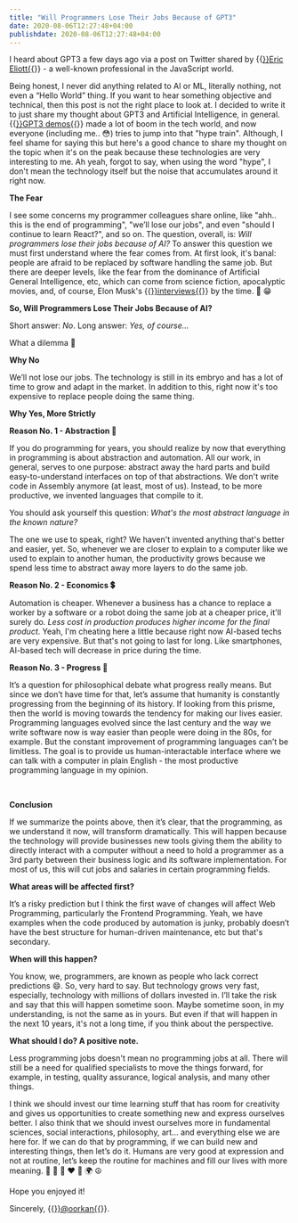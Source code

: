 ```yaml
---
title: "Will Programmers Lose Their Jobs Because of GPT3"
date: 2020-08-06T12:27:48+04:00
publishdate: 2020-08-06T12:27:48+04:00
---
```


I heard about GPT3 a few days ago via а post on Twitter shared by {{<a href="https://twitter.com/_ericelliott" target="_blank" rel="noopener noreferrer">}}Eric Eliott{{</a>}} - a well-known professional in the JavaScript world.

Being honest, I never did anything related to AI or ML, literally nothing, not even a “Hello World” thing. If you want to hear something objective and technical, then this post is not the right place to look at. I decided to write it to just share my thought about GPT3 and Artificial Intelligence, in general. {{<a href="https://youtu.be/8psgEDhT1MM?t=74" target="_blank" rel="noopener noreferrer">}}GPT3 demos{{</a>}} made a lot of boom in the tech world, and now everyone (including me.. 😳) tries to jump into that "hype train".&nbsp;Although, I feel shame for saying this but here's a good chance to share my thought on the topic when it's on the peak because these technologies are very interesting to me. Ah yeah, forgot to say, when using the word "hype", I don't mean the technology itself but the noise that accumulates around it right now.

**The Fear**

I see some concerns my programmer colleagues share online, like "ahh.. this is the end of programming", "we’ll lose our jobs", and even "should I continue to learn React?", and so on. The question, overall, is: *Will programmers lose their jobs because of AI?* To answer this question we must first understand where the fear comes from. At first look, it's banal: people are afraid to be replaced by software handling the same job. But there are deeper levels, like the fear from the dominance of Artificial General Intelligence, etc, which can come from science fiction, apocalyptic movies, and, of course, Elon Musk's {{<a href="https://youtu.be/US95slMMQis?t=100" target="_blank" rel="noopener noreferrer">}}interviews{{</a>}} by the time. 🤫 😁

**So, Will Programmers Lose Their Jobs Because of AI?**

Short answer: *No*. Long answer: *Yes, of course...*

What a dilemma 🤔

**Why No**

We’ll not lose our jobs. The technology is still in its embryo and has a lot of time to grow and adapt in the market. In addition to this, right now it's too expensive to replace people doing the same thing.

**Why Yes, More Strictly**

**Reason No. 1 - Abstraction 🧵**

If you do programming for years, you should realize by now that everything in programming is about abstraction and automation. All our work, in general, serves to one purpose: abstract away the hard parts and build easy-to-understand interfaces on top of that abstractions. We don't write code in Assembly anymore (at least, most of us). Instead, to be more productive, we invented languages that compile to it.

You should ask yourself this question: *What's the most abstract language in the known nature?* 

The one we use to speak, right? We haven't invented anything that's better and easier, yet. So, whenever we are closer to explain to a computer like we used to explain to another human, the productivity grows because we spend less time to abstract away more layers to do the same job.

**Reason No. 2 - Economics 💲**

Automation is cheaper. Whenever a business has a chance to replace a worker by a software or a robot doing the same job at a cheaper price, it'll surely do. *Less cost in production produces higher income for the final product*. Yeah, I'm cheating here a little because right now AI-based techs are very expensive. But that's not going to last for long. Like smartphones, AI-based tech will decrease in price during the time.

**Reason No. 3 - Progress 🚀**

It’s a question for philosophical debate what progress really means. But since we don’t have time for that, let’s assume that humanity is constantly progressing from the beginning of its history. If looking from this prisme, then the world is moving towards the tendency for making our lives easier. Programming languages evolved since the last century and the way we write software now is way easier than people were doing in the 80s, for example. But the constant improvement of programming languages can’t be limitless. The goal is to provide us human-interactable interface where we can talk with a computer in plain English - the most productive programming language in my opinion.

&nbsp;

**Conclusion**

If we summarize the points above, then it’s clear, that the programming, as we understand it now, will transform dramatically. This will happen because the technology will provide businesses new tools giving them the ability to directly interact with a computer without a need to hold a programmer as a 3rd party between their business logic and its software implementation. For most of us, this will cut jobs and salaries in certain programming fields.

**What areas will be affected first?**

It’s a risky prediction but I think the first wave of changes will affect Web Programming, particularly the Frontend Programming. Yeah, we have examples when the code produced by automation is junky, probably doesn’t have the best structure for human-driven maintenance, etc but that's secondary. 

**When will this happen?**

You know, we, programmers, are known as people who lack correct predictions 😄. So, very hard to say. But technology grows very fast, especially, technology with millions of dollars invested in. I’ll take the risk and say that this will happen sometime soon. Maybe sometime soon, in my understanding, is not the same as in yours. But even if that will happen in the next 10 years, it's not a long time, if you think about the perspective.

**What should I do? A positive note.**

Less programming jobs doesn't mean no programming jobs at all. There will still be a need for qualified specialists to move the things forward, for example, in testing, quality assurance, logical analysis, and many other things.

I think we should invest our time learning stuff that has room for creativity and gives us opportunities to create something new and express ourselves better. I also think that we should invest ourselves more in fundamental sciences, social interactions, philosophy, art… and everything else we are here for. If we can do that by programming, if we can build new and interesting things, then let’s do it. Humans are very good at expression and not at routine, let’s keep the routine for machines and fill our lives with more meaning. 📐 🔭 🚀 ❤️ 🌱 🌍 ☮️

Hope you enjoyed it!

Sincerely, {{<a href="https://twitter.com/qishmirian" target="_blank" rel="noopener noreferrer">}}@oorkan{{</a>}}.